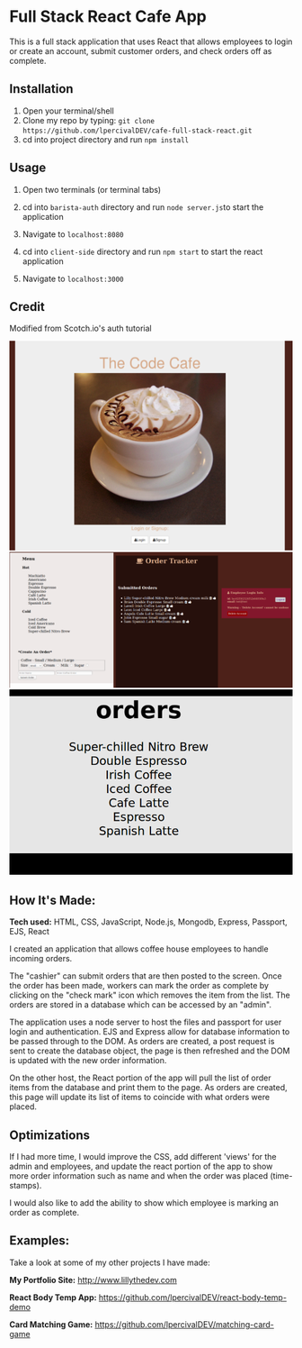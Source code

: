 # Full Stack React Cafe App
This is a full stack application that uses React that allows employees to login or create an account, submit customer orders, and check orders off as complete.

## Installation
1. Open your terminal/shell
2. Clone my repo by typing: `git clone https://github.com/lpercivalDEV/cafe-full-stack-react.git`
3. cd into project directory and run `npm install`

## Usage
1. Open two terminals (or terminal tabs)
2. cd into `barista-auth` directory and run `node server.js`to start the application
3. Navigate to `localhost:8080`

4. cd into `client-side` directory and run `npm start` to start the react application
5. Navigate to `localhost:3000`

## Credit
Modified from Scotch.io's auth tutorial


![alt tag](https://github.com/lpercivalDEV/cafe-full-stack-react/blob/master/cafe-landing.png)
![alt tag](https://github.com/lpercivalDEV/cafe-full-stack-react/blob/master/cafe-tracker.png)
![alt tag](https://github.com/lpercivalDEV/cafe-full-stack-react/blob/master/cafe-react.png)

## How It's Made:

**Tech used:** HTML, CSS, JavaScript, Node.js, Mongodb, Express, Passport, EJS, React

I created an application that allows coffee house employees to handle incoming orders.

The "cashier" can submit orders that are then posted to the screen. Once the order has been made, workers can mark the order as complete by clicking on the "check mark" icon which removes the item from the list.
The orders are stored in a database which can be accessed by an "admin".

The application uses a node server to host the files and passport for user login and authentication. EJS and Express allow for database information to be passed through to the DOM. As orders are created, a post request is sent to create the database object, the page is then refreshed and the DOM is updated with the new order information.

On the other host, the React portion of the app will pull the list of order items from the database and print them to the page. As orders are created, this page will update its list of items to coincide with what orders were placed.


## Optimizations

If I had more time, I would improve the CSS, add different 'views' for the admin and employees, and update the react portion of the app to show more order information such as name and when the order was placed (time-stamps).

I would also like to add the ability to show which employee is marking an order as complete.


## Examples:
Take a look at some of my other projects I have made:

**My Portfolio Site:** http://www.lillythedev.com

**React Body Temp App:** https://github.com/lpercivalDEV/react-body-temp-demo

**Card Matching Game:** https://github.com/lpercivalDEV/matching-card-game

